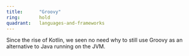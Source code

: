 ```yaml
---
title:      "Groovy"
ring:       hold
quadrant:   languages-and-frameworks
---
```


Since the rise of Kotlin, we seen no need why to still use Groovy as an alternative to Java running on the JVM.
